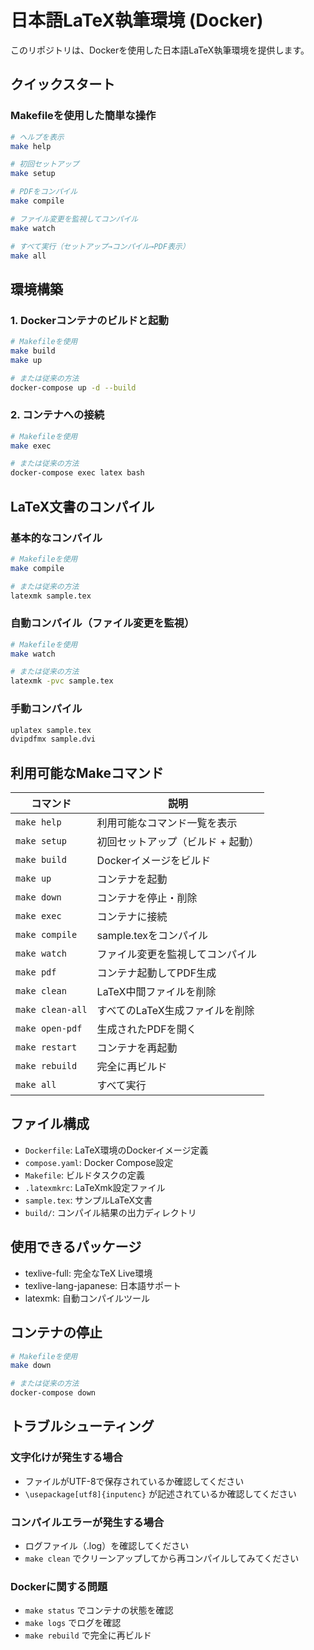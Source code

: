 # 日本語LaTeX執筆環境 (Docker)

このリポジトリは、Dockerを使用した日本語LaTeX執筆環境を提供します。

## クイックスタート

### Makefileを使用した簡単な操作

```bash
# ヘルプを表示
make help

# 初回セットアップ
make setup

# PDFをコンパイル
make compile

# ファイル変更を監視してコンパイル
make watch

# すべて実行（セットアップ→コンパイル→PDF表示）
make all
```

## 環境構築

### 1. Dockerコンテナのビルドと起動

```bash
# Makefileを使用
make build
make up

# または従来の方法
docker-compose up -d --build
```

### 2. コンテナへの接続

```bash
# Makefileを使用
make exec

# または従来の方法
docker-compose exec latex bash
```

## LaTeX文書のコンパイル

### 基本的なコンパイル

```bash
# Makefileを使用
make compile

# または従来の方法
latexmk sample.tex
```

### 自動コンパイル（ファイル変更を監視）

```bash
# Makefileを使用
make watch

# または従来の方法
latexmk -pvc sample.tex
```

### 手動コンパイル

```bash
uplatex sample.tex
dvipdfmx sample.dvi
```

## 利用可能なMakeコマンド

| コマンド | 説明 |
|---------|------|
| `make help` | 利用可能なコマンド一覧を表示 |
| `make setup` | 初回セットアップ（ビルド + 起動） |
| `make build` | Dockerイメージをビルド |
| `make up` | コンテナを起動 |
| `make down` | コンテナを停止・削除 |
| `make exec` | コンテナに接続 |
| `make compile` | sample.texをコンパイル |
| `make watch` | ファイル変更を監視してコンパイル |
| `make pdf` | コンテナ起動してPDF生成 |
| `make clean` | LaTeX中間ファイルを削除 |
| `make clean-all` | すべてのLaTeX生成ファイルを削除 |
| `make open-pdf` | 生成されたPDFを開く |
| `make restart` | コンテナを再起動 |
| `make rebuild` | 完全に再ビルド |
| `make all` | すべて実行 |

## ファイル構成

- `Dockerfile`: LaTeX環境のDockerイメージ定義
- `compose.yaml`: Docker Compose設定
- `Makefile`: ビルドタスクの定義
- `.latexmkrc`: LaTeXmk設定ファイル
- `sample.tex`: サンプルLaTeX文書
- `build/`: コンパイル結果の出力ディレクトリ

## 使用できるパッケージ

- texlive-full: 完全なTeX Live環境
- texlive-lang-japanese: 日本語サポート
- latexmk: 自動コンパイルツール

## コンテナの停止

```bash
# Makefileを使用
make down

# または従来の方法
docker-compose down
```

## トラブルシューティング

### 文字化けが発生する場合
- ファイルがUTF-8で保存されているか確認してください
- `\usepackage[utf8]{inputenc}` が記述されているか確認してください

### コンパイルエラーが発生する場合
- ログファイル（.log）を確認してください
- `make clean` でクリーンアップしてから再コンパイルしてみてください

### Dockerに関する問題
- `make status` でコンテナの状態を確認
- `make logs` でログを確認
- `make rebuild` で完全に再ビルド
